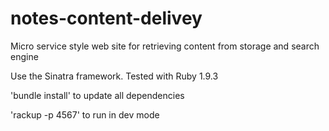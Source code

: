 notes-content-delivey
=====================

Micro service style web site for retrieving content from storage and search engine

Use the Sinatra framework.
Tested with Ruby 1.9.3

'bundle install' to update all dependencies 

'rackup -p 4567' to run in dev mode

